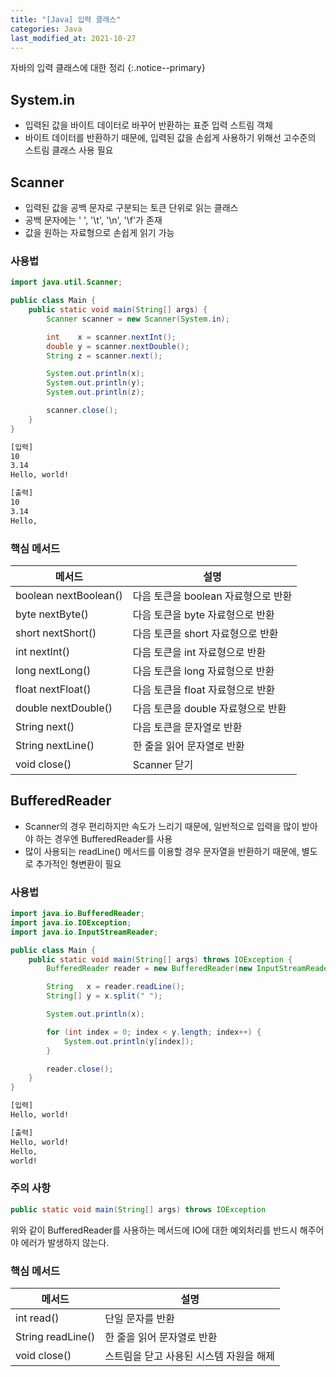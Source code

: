 ```yaml
---
title: "[Java] 입력 클래스"
categories: Java
last_modified_at: 2021-10-27
---
```


자바의 입력 클래스에 대한 정리
{:.notice--primary}

## System.in

- 입력된 값을 바이트 데이터로 바꾸어 반환하는 표준 입력 스트림 객체
- 바이트 데이터를 반환하기 때문에, 입력된 값을 손쉽게 사용하기 위해선 고수준의 스트림 클래스 사용 필요

## Scanner

- 입력된 값을 공백 문자로 구분되는 토큰 단위로 읽는 클래스
- 공백 문자에는 ' ', '\t', '\n', '\f'가 존재
- 값을 원하는 자료형으로 손쉽게 읽기 가능

### 사용법

``` java
import java.util.Scanner;

public class Main {
    public static void main(String[] args) {
        Scanner scanner = new Scanner(System.in);

        int    x = scanner.nextInt();
        double y = scanner.nextDouble();
        String z = scanner.next();

        System.out.println(x);
        System.out.println(y);
        System.out.println(z);

        scanner.close();
    }
}
```

``` bash
[입력]
10
3.14
Hello, world!

[출력]
10
3.14
Hello,
```

### 핵심 메서드

| 메서드 | 설명 |
| --- | --- |
| boolean nextBoolean() | 다음 토큰을 boolean 자료형으로 반환 |
| byte nextByte() | 다음 토큰을 byte 자료형으로 반환 |
| short nextShort() | 다음 토큰을 short 자료형으로 반환 |
| int nextInt() | 다음 토큰을 int 자료형으로 반환 |
| long nextLong() | 다음 토큰을 long 자료형으로 반환 |
| float nextFloat() | 다음 토큰을 float 자료형으로 반환 |
| double nextDouble() | 다음 토큰을 double 자료형으로 반환 |
| String next() | 다음 토큰을 문자열로 반환 |
| String nextLine() | 한 줄을 읽어 문자열로 반환 |
| void close() | Scanner 닫기 |

## BufferedReader

- Scanner의 경우 편리하지만 속도가 느리기 때문에, 일반적으로 입력을 많이 받아야 하는 경우엔 BufferedReader를 사용
- 많이 사용되는 readLine() 메서드를 이용할 경우 문자열을 반환하기 때문에, 별도로 추가적인 형변환이 필요

### 사용법

``` java
import java.io.BufferedReader;
import java.io.IOException;
import java.io.InputStreamReader;

public class Main {
    public static void main(String[] args) throws IOException {
        BufferedReader reader = new BufferedReader(new InputStreamReader(System.in));

        String   x = reader.readLine();
        String[] y = x.split(" ");

        System.out.println(x);

        for (int index = 0; index < y.length; index++) {
            System.out.println(y[index]);
        }

        reader.close();
    }
}
```

``` bash
[입력]
Hello, world!

[출력]
Hello, world!
Hello,
world!
```

### 주의 사항

``` java
public static void main(String[] args) throws IOException
```

위와 같이 BufferedReader를 사용하는 메서드에 IO에 대한 예외처리를 반드시 해주어야 에러가 발생하지 않는다.

### 핵심 메서드

| 메서드 | 설명 |
| --- | --- |
| int read() | 단일 문자를 반환 |
| String readLine() | 한 줄을 읽어 문자열로 반환 |
| void close() | 스트림을 닫고 사용된 시스템 자원을 해제 |